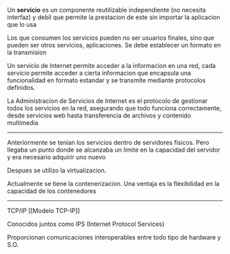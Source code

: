 Un **servicio** es un componente reutilizable independiente (no necesita interfaz) y debil que permite la prestacion de este sin importar la aplicacion que lo usa

Los que consumen los servicios pueden no ser usuarios finales, sino que pueden ser otros servicios, aplicaciones.
Se debe establecer un formato en la transmision

Un servicio de Internet permite acceder a la informacion en una red, cada servicio permite acceder a cierta informacion que encapsula una funcionalidad en formato estandar y se transmite mediante protocolos definidos.

La Administracion de Servicios de Internet es el protocolo de gestionar todos los servicios en la red, asegurando que todo funciona correctamente, desde servicios web hasta transferencia de archivos y contenido multimedia


___

Anteriormente se tenian los servicios dentro de servidores fisicos. Pero llegaba un punto donde se alcanzaba un limite en la capacidad del servidor y era necesario adquirir uno nuevo

Despues se utilizo la virtualizacion. 

Actualmente se tiene la contenerizacion. Una ventaja es la flexibilidad en la capacidad de los contenedores

___

TCP/IP [[Modelo TCP-IP]]

Conocidos juntos como IPS (Internet Protocol Services)

Proporcionan comunicaciones interoperables entre todo tipo de hardware y S.O.
